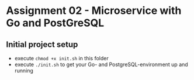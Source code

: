 # Assignment 02 - Microservice with Go and PostGreSQL

## Initial project setup 
- execute `chmod +x init.sh` in this folder
- execute `./init.sh` to get your Go- and PostgreSQL-environment up and running


